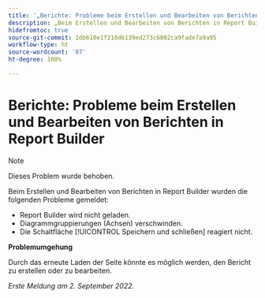 ```yaml
---
title: '„Berichte: Probleme beim Erstellen und Bearbeiten von Berichten in Report Builder“'
description: „Beim Erstellen und Bearbeiten von Berichten in Report Builder wurden mehrere Probleme gemeldet.“
hidefromtoc: true
source-git-commit: 1db610e1f210d6139ed273c6002ca9fade7a9a95
workflow-type: ht
source-wordcount: '87'
ht-degree: 100%

---
```



# Berichte: Probleme beim Erstellen und Bearbeiten von Berichten in Report Builder

>[!NOTE]
>
>Dieses Problem wurde behoben.


Beim Erstellen und Bearbeiten von Berichten in Report Builder wurden die folgenden Probleme gemeldet:

* Report Builder wird nicht geladen.
* Diagrammgruppierungen (Achsen) verschwinden.
* Die Schaltfläche [!UICONTROL Speichern und schließen] reagiert nicht.

**Problemumgehung**

Durch das erneute Laden der Seite könnte es möglich werden, den Bericht zu erstellen oder zu bearbeiten.

_Erste Meldung am 2. September 2022._

